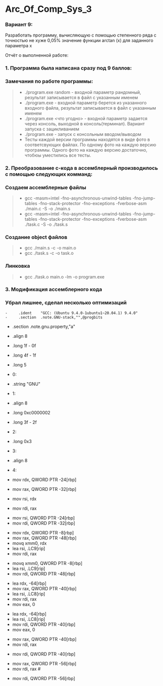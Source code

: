 # Arc_Of_Comp_Sys_3

### Вариант 9:

Разработать программу, вычисляющую с помощью степенного ряда с точностью не хуже 0,05% значение функции arctan (x) для
заданного параметра x

Отчёт о выполненной работе:

### 1. Программа была написана сразу под 9 баллов: 
### Замечания по работе программы:
> * ./program.exe random <name of output file> - входной параметр рандомный, результат записывается в файл с указанным именем
> * ./program.exe <name of input file> <name of output file> - входной параметр берется из указанного входного файла, результат записывается в файл с указанным именем
> * ./program.exe <что угодно> - входной параметр задается через консоль, выходной в консоль(терминал). Вариант запуска с зацикливанием
> * ./program.exe - запуск с консольным вводом/выводом
> * Тесты каждой версии программы находятся в виде фото в соответсвующих файлах. По одному фото на каждую версию программы. Одного фото на каждую версию достаточно, чтобюы уместились все тесты.

### 2. Преобразование с-кода в ассемблерный производилось с помощью следующих комманд: 
### Создаем ассемблерные файлы
> * gcc -masm=intel -fno-asynchronous-unwind-tables -fno-jump-tables -fno-stack-protector -fno-exceptions -fverbose-asm ./main.c -S -o ./main.s
> * gcc -masm=intel -fno-asynchronous-unwind-tables -fno-jump-tables -fno-stack-protector -fno-exceptions -fverbose-asm ./task.c -S -o ./task.s
### Создание object файлов
> * gcc ./main.s -c -o main.o 
> * gcc ./task.s -c -o task.o
### Линковка
> * gcc ./task.o main.o -lm -o program.exe

### 3. Модификация ассемблерного кода
### Убрал лишнее, сделал несколько оптимизаций
    -	  .ident	"GCC: (Ubuntu 9.4.0-1ubuntu1~20.04.1) 9.4.0"
    -	  .section	.note.GNU-stack,"",@progbits
- 	.section	.note.gnu.property,"a"
-  	.align 8
- 	.long	 1f - 0f
- 	.long	 4f - 1f
- 	.long	 5
- 0:
- 	.string	 "GNU"
- 1:
- 	.align 8
- 	.long	 0xc0000002
- 	.long	 3f - 2f
- 2:
- 	.long	 0x3
- 3:
- 	.align 8
- 4:

  
-  mov	rdx, QWORD PTR -24[rbp]	
-  mov	rax, QWORD PTR -32[rbp]	
-  mov	rsi, rdx	
-  mov	rdi, rax
  
+  mov	rsi, QWORD PTR -24[rbp]	
+  mov	rdi, QWORD PTR -32[rbp]
  
  
-	 mov	rdx, QWORD PTR -8[rbp]
-	 mov	rax, QWORD PTR -48[rbp]
-	 movq	xmm0, rdx
-	 lea	rsi, .LC9[rip]
-  mov	rdi, rax
  
+  movq	xmm0, QWORD PTR -8[rbp]
+  lea	rsi, .LC9[rip]
+	 mov	rdi, QWORD PTR -48[rbp]
  
  
-	lea	rdx, -64[rbp]
-	mov	rax, QWORD PTR -40[rbp]
-	lea	rsi, .LC8[rip]
-	mov	rdi, rax
-	mov	eax, 0
  
+ lea	rdx, -64[rbp]
+	lea	rsi, .LC8[rip]
+	mov	rdi, QWORD PTR -40[rbp]
+ mov	eax, 0
  
  
- mov	rax, QWORD PTR -40[rbp]
- mov	rdi, rax
  
+ mov rdi, QWORD PTR -40[rbp]
  
  
- mov	rax, QWORD PTR -56[rbp]
- mov	rdi, rax	#
  
+ mov	rdi, QWORD PTR -56[rbp]
  
  
  
